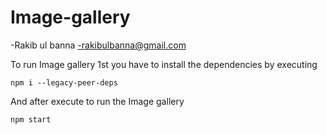 # Image-gallery
-Rakib ul banna
-rakibulbanna@gmail.com

To run Image gallery 1st you have to install the dependencies by executing
```
npm i --legacy-peer-deps

```
And after execute to run the Image gallery
```
npm start

```

